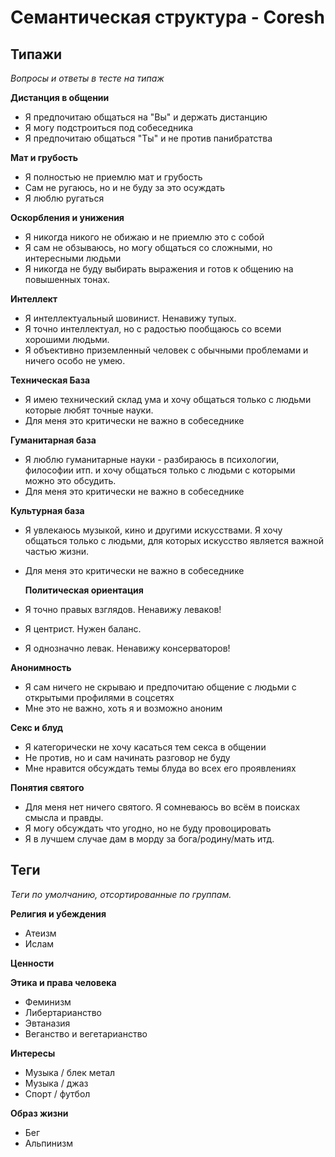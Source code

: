 # Семантическая структура - Coresh
## Типажи

_Вопросы и ответы в тесте на типаж_

**Дистанция в общении**

- Я предпочитаю общаться на "Вы" и держать дистанцию
- Я могу подстроиться под собеседника
- Я предпочитаю общаться "Ты" и не против панибратства

**Мат и грубость**

- Я полностью не приемлю мат и грубость
- Сам не ругаюсь, но и не буду за это осуждать
- Я люблю ругаться

**Оскорбления и унижения**

- Я никогда никого не обижаю и не приемлю это с собой
- Я сам не обзываюсь, но могу общаться со сложными, но интересными людьми
- Я никогда не буду выбирать выражения и готов к общению на повышенных тонах.

**Интеллект**

- Я интеллектуальный шовинист. Ненавижу тупых.
- Я точно интеллектуал, но с радостью пообщаюсь со всеми хорошими людьми.
- Я объективно приземленный человек с обычными проблемами и ничего особо не умею.

**Техническая База**

- Я имею технический склад ума и хочу общаться только с людьми которые любят точные науки.
- Для меня это критически не важно в собеседнике

**Гуманитарная база**

- Я люблю гуманитарные науки - разбираюсь в психологии, философии итп. и хочу общаться только с людьми с которыми можно это обсудить.
- Для меня это критически не важно в собеседнике

**Культурная база**

- Я увлекаюсь музыкой, кино и другими искусствами. Я хочу общаться только с людьми, для которых искусство является важной частью жизни.
- Для меня это критически не важно в собеседнике

  **Политическая ориентация**

- Я точно правых взглядов. Ненавижу леваков!
- Я центрист. Нужен баланс.
- Я однозначно левак. Ненавижу консерваторов!

**Анонимность**

- Я сам ничего не скрываю и предпочитаю общение с людьми с открытыми профилями в соцсетях
- Мне это не важно, хоть я и возможно аноним

**Секс и блуд**

- Я категорически не хочу касаться тем секса в общении
- Не против, но и сам начинать разговор не буду
- Мне нравится обсуждать темы блуда во всех его проявлениях

**Понятия святого**

- Для меня нет ничего святого. Я сомневаюсь во всём в поисках смысла и правды.
- Я могу обсуждать что угодно, но не буду провоцировать
- Я в лучшем случае дам в морду за бога/родину/мать итд.


## Теги

_Теги по умолчанию, отсортированные по группам._

**Религия и убеждения**

- Атеизм
- Ислам

**Ценности**

**Этика и права человека**

- Феминизм
- Либертарианство
- Эвтаназия
- Веганство и вегетарианство

**Интересы**

- Музыка / блек метал
- Музыка / джаз
- Спорт / футбол

**Образ жизни**

- Бег
- Альпинизм